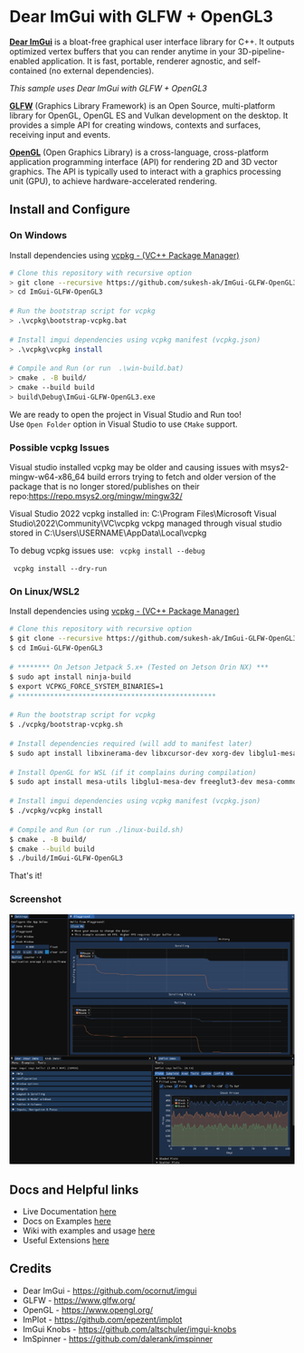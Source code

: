 # Dear ImGui with GLFW + OpenGL3

[**Dear ImGui**](https://github.com/ocornut/imgui) is a bloat-free graphical user interface library for C++. It outputs optimized vertex buffers that you can render anytime in your 3D-pipeline-enabled application. It is fast, portable, renderer agnostic, and self-contained (no external dependencies).

*This sample uses Dear ImGui with GLFW + OpenGL3*

[**GLFW**](https://www.glfw.org/) (Graphics Library Framework) is an Open Source, multi-platform library for OpenGL, OpenGL ES and Vulkan development on the desktop. It provides a simple API for creating windows, contexts and surfaces, receiving input and events.

[**OpenGL**](https://www.opengl.org/) (Open Graphics Library) is a cross-language, cross-platform application programming interface (API) for rendering 2D and 3D vector graphics. The API is typically used to interact with a graphics processing unit (GPU), to achieve hardware-accelerated rendering.

## Install and Configure
### On Windows
Install dependencies using [vcpkg - (VC++ Package Manager)](https://vcpkg.io/en/index.html) 
```bash
# Clone this repository with recursive option
> git clone --recursive https://github.com/sukesh-ak/ImGui-GLFW-OpenGL3
> cd ImGui-GLFW-OpenGL3

# Run the bootstrap script for vcpkg
> .\vcpkg\bootstrap-vcpkg.bat

# Install imgui dependencies using vcpkg manifest (vcpkg.json)
> .\vcpkg\vcpkg install 

# Compile and Run (or run  .\win-build.bat)
> cmake . -B build/
> cmake --build build
> build\Debug\ImGui-GLFW-OpenGL3.exe

```
We are ready to open the project in Visual Studio and Run too!  
Use `Open Folder` option in Visual Studio to use `CMake` support.

### Possible vcpkg Issues
Visual studio installed vcpkg may be older and causing issues with msys2-mingw-w64-x86_64 build errors trying to fetch and older version of the package that is no longer stored/publishes on their repo:https://repo.msys2.org/mingw/mingw32/


Visual Studio 2022 vcpkg installed in: C:\Program Files\Microsoft Visual Studio\2022\Community\VC\vcpkg
vckpg managed through visual studio stored in C:\Users\USERNAME\AppData\Local\vcpkg

To debug vcpkg issues use:
``` vcpkg install --debug```

``` vcpkg install --dry-run```



### On Linux/WSL2
Install dependencies using [vcpkg - (VC++ Package Manager)](https://vcpkg.io/en/index.html) 

```bash
# Clone this repository with recursive option
$ git clone --recursive https://github.com/sukesh-ak/ImGui-GLFW-OpenGL3
$ cd ImGui-GLFW-OpenGL3

# ******** On Jetson Jetpack 5.x+ (Tested on Jetson Orin NX) ***
$ sudo apt install ninja-build
$ export VCPKG_FORCE_SYSTEM_BINARIES=1
# *************************************************

# Run the bootstrap script for vcpkg
$ ./vcpkg/bootstrap-vcpkg.sh

# Install dependencies required (will add to manifest later)
$ sudo apt install libxinerama-dev libxcursor-dev xorg-dev libglu1-mesa-dev pkg-config

# Install OpenGL for WSL (if it complains during compilation)
$ sudo apt install mesa-utils libglu1-mesa-dev freeglut3-dev mesa-common-dev

# Install imgui dependencies using vcpkg manifest (vcpkg.json)
$ ./vcpkg/vcpkg install 

# Compile and Run (or run ./linux-build.sh)
$ cmake . -B build/ 
$ cmake --build build
$ ./build/ImGui-GLFW-OpenGL3

```
That's it!

### Screenshot
![Screenshot](assets/screenshot.png)  

## Docs and Helpful links
- Live Documentation [here](https://pthom.github.io/imgui_manual_online/manual/imgui_manual.html)
- Docs on Examples [here](https://github.com/ocornut/imgui/blob/master/docs/EXAMPLES.md)
- Wiki with examples and usage [here](https://github.com/ocornut/imgui/wiki)
- Useful Extensions [here](https://github.com/ocornut/imgui/wiki/Useful-Extensions)
## Credits
- Dear ImGui - https://github.com/ocornut/imgui  
- GLFW - https://www.glfw.org/  
- OpenGL - https://www.opengl.org/  
- ImPlot - https://github.com/epezent/implot  
- ImGui Knobs - https://github.com/altschuler/imgui-knobs  
- ImSpinner - https://github.com/dalerank/imspinner


